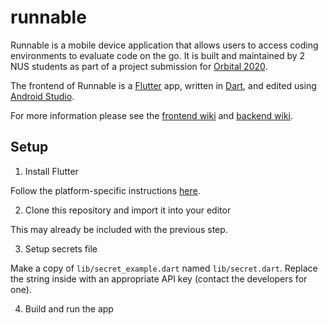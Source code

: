 # runnable

Runnable is a mobile device application that allows users to access coding environments to evaluate code on the go. It is built and maintained by 2 NUS students as part of a project submission for [Orbital 2020](https://nusskylab-dev.comp.nus.edu.sg/).

The frontend of Runnable is a [Flutter](https://flutter.dev/) app, written in [Dart](https://dart.dev/guides/language/language-tour), and edited using [Android Studio](https://developer.android.com/studio).

For more information please see the [frontend wiki](https://github.com/team-stack-underflow/runnable-frontend/wiki) and [backend wiki](https://github.com/team-stack-underflow/runnable-backend/wiki).

## Setup

1. Install Flutter

Follow the platform-specific instructions [here](https://flutter.dev/docs/get-started/install).

2. Clone this repository and import it into your editor

This may already be included with the previous step.

3. Setup secrets file

Make a copy of `lib/secret_example.dart` named `lib/secret.dart`. Replace the string inside with an appropriate API key (contact the developers for one).

4. Build and run the app

